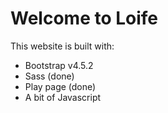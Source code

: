 # Welcome to Loife

This website is built with:

- Bootstrap v4.5.2
- Sass (done)
- Play page (done)
- A bit of Javascript
